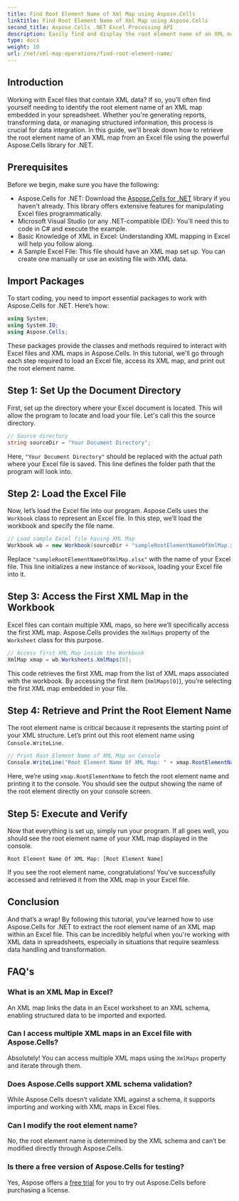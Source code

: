 ```yaml
---
title: Find Root Element Name of Xml Map using Aspose.Cells
linktitle: Find Root Element Name of Xml Map using Aspose.Cells
second_title: Aspose.Cells .NET Excel Processing API
description: Easily find and display the root element name of an XML map in Excel using Aspose.Cells for .NET with this step-by-step tutorial.
type: docs
weight: 10
url: /net/xml-map-operations/find-root-element-name/
---
```

## Introduction
Working with Excel files that contain XML data? If so, you'll often find yourself needing to identify the root element name of an XML map embedded in your spreadsheet. Whether you're generating reports, transforming data, or managing structured information, this process is crucial for data integration. In this guide, we'll break down how to retrieve the root element name of an XML map from an Excel file using the powerful Aspose.Cells library for .NET.
## Prerequisites
Before we begin, make sure you have the following:
- Aspose.Cells for .NET: Download the [Aspose.Cells for .NET](https://releases.aspose.com/cells/net/) library if you haven't already. This library offers extensive features for manipulating Excel files programmatically.
- Microsoft Visual Studio (or any .NET-compatible IDE): You'll need this to code in C# and execute the example.
- Basic Knowledge of XML in Excel: Understanding XML mapping in Excel will help you follow along.
- A Sample Excel File: This file should have an XML map set up. You can create one manually or use an existing file with XML data.
## Import Packages
To start coding, you need to import essential packages to work with Aspose.Cells for .NET. Here’s how:
```csharp
using System;
using System.IO;
using Aspose.Cells;
```
These packages provide the classes and methods required to interact with Excel files and XML maps in Aspose.Cells.
In this tutorial, we'll go through each step required to load an Excel file, access its XML map, and print out the root element name.
## Step 1: Set Up the Document Directory
First, set up the directory where your Excel document is located. This will allow the program to locate and load your file. Let's call this the source directory.
```csharp
// Source directory
string sourceDir = "Your Document Directory";
```
Here, `"Your Document Directory"` should be replaced with the actual path where your Excel file is saved. This line defines the folder path that the program will look into.
## Step 2: Load the Excel File
Now, let’s load the Excel file into our program. Aspose.Cells uses the `Workbook` class to represent an Excel file. In this step, we’ll load the workbook and specify the file name.
```csharp
// Load sample Excel file having XML Map
Workbook wb = new Workbook(sourceDir + "sampleRootElementNameOfXmlMap.xlsx");
```
Replace `"sampleRootElementNameOfXmlMap.xlsx"` with the name of your Excel file. This line initializes a new instance of `Workbook`, loading your Excel file into it. 
## Step 3: Access the First XML Map in the Workbook
Excel files can contain multiple XML maps, so here we’ll specifically access the first XML map. Aspose.Cells provides the `XmlMaps` property of the `Worksheet` class for this purpose.
```csharp
// Access first XML Map inside the Workbook
XmlMap xmap = wb.Worksheets.XmlMaps[0];
```
This code retrieves the first XML map from the list of XML maps associated with the workbook. By accessing the first item (`XmlMaps[0]`), you’re selecting the first XML map embedded in your file.
## Step 4: Retrieve and Print the Root Element Name
The root element name is critical because it represents the starting point of your XML structure. Let’s print out this root element name using `Console.WriteLine`.
```csharp
// Print Root Element Name of XML Map on Console
Console.WriteLine("Root Element Name Of XML Map: " + xmap.RootElementName);
```
Here, we’re using `xmap.RootElementName` to fetch the root element name and printing it to the console. You should see the output showing the name of the root element directly on your console screen.
## Step 5: Execute and Verify
Now that everything is set up, simply run your program. If all goes well, you should see the root element name of your XML map displayed in the console.
```plaintext
Root Element Name Of XML Map: [Root Element Name]
```
If you see the root element name, congratulations! You've successfully accessed and retrieved it from the XML map in your Excel file.
## Conclusion
And that’s a wrap! By following this tutorial, you’ve learned how to use Aspose.Cells for .NET to extract the root element name of an XML map within an Excel file. This can be incredibly helpful when you're working with XML data in spreadsheets, especially in situations that require seamless data handling and transformation.
## FAQ's
### What is an XML Map in Excel?
An XML map links the data in an Excel worksheet to an XML schema, enabling structured data to be imported and exported.
### Can I access multiple XML maps in an Excel file with Aspose.Cells?
Absolutely! You can access multiple XML maps using the `XmlMaps` property and iterate through them.
### Does Aspose.Cells support XML schema validation?
While Aspose.Cells doesn’t validate XML against a schema, it supports importing and working with XML maps in Excel files.
### Can I modify the root element name?
No, the root element name is determined by the XML schema and can’t be modified directly through Aspose.Cells.
### Is there a free version of Aspose.Cells for testing?
Yes, Aspose offers a [free trial](https://releases.aspose.com/) for you to try out Aspose.Cells before purchasing a license.

